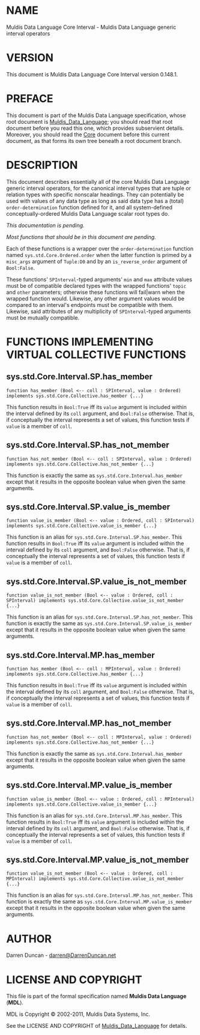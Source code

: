 # NAME

Muldis Data Language Core Interval - Muldis Data Language generic interval operators

# VERSION

This document is Muldis Data Language Core Interval version 0.148.1.

# PREFACE

This document is part of the Muldis Data Language specification, whose root
document is [Muldis_Data_Language](Muldis_Data_Language.md); you should read that root document before
you read this one, which provides subservient details.  Moreover, you
should read the [Core](Muldis_Data_Language_Core.md) document before this current
document, as that forms its own tree beneath a root document branch.

# DESCRIPTION

This document describes essentially all of the core Muldis Data Language generic
interval operators, for the canonical interval types that are tuple or
relation types with specific nonscalar headings.  They can potentially be
used with values of any data type as long as said data type has a (total)
`order-determination` function defined for it, and all system-defined
conceptually-ordered Muldis Data Language scalar root types do.

*This documentation is pending.*

*Most functions that should be in this document are pending.*

Each of these functions is a wrapper over the `order-determination`
function named `sys.std.Core.Ordered.order` when the latter function is
primed by a `misc_args` argument of `Tuple:D0` and by
an `is_reverse_order` argument of `Bool:False`.

These functions' `SPInterval`-typed arguments' `min` and `max` attribute
values must be of compatible declared types with the wrapped functions'
`topic` and `other` parameters; otherwise these functions will fail|warn
when the wrapped function would.  Likewise, any other argument values would
be compared to an interval's endpoints must be compatible with them.
Likewise, said attributes of any multiplicity of `SPInterval`-typed
arguments must be mutually compatible.

# FUNCTIONS IMPLEMENTING VIRTUAL COLLECTIVE FUNCTIONS

## sys.std.Core.Interval.SP.has_member

`function has_member (Bool <-- coll : SPInterval, value : Ordered)
implements sys.std.Core.Collective.has_member {...}`

This function results in `Bool:True` iff its `value` argument is included
within the interval defined by its `coll` argument, and `Bool:False`
otherwise.  That is, if conceptually the interval represents a set of
values, this function tests if `value` is a member of `coll`.

## sys.std.Core.Interval.SP.has_not_member

`function has_not_member (Bool <-- coll : SPInterval, value : Ordered)
implements sys.std.Core.Collective.has_not_member {...}`

This function is exactly the same as `sys.std.Core.Interval.has_member`
except that it results in the opposite boolean value when given the same
arguments.

## sys.std.Core.Interval.SP.value_is_member

`function value_is_member (Bool <-- value : Ordered, coll : SPInterval)
implements sys.std.Core.Collective.value_is_member {...}`

This function is an alias for `sys.std.Core.Interval.SP.has_member`.  This
function results in `Bool:True` iff its `value` argument is included
within the interval defined by its `coll` argument, and `Bool:False`
otherwise.  That is, if conceptually the interval represents a set of
values, this function tests if `value` is a member of `coll`.

## sys.std.Core.Interval.SP.value_is_not_member

`function value_is_not_member (Bool <--
value : Ordered, coll : SPInterval)
implements sys.std.Core.Collective.value_is_not_member {...}`

This function is an alias for `sys.std.Core.Interval.SP.has_not_member`.
This function is exactly the same as
`sys.std.Core.Interval.SP.value_is_member` except that it
results in the opposite boolean value when given the same arguments.

## sys.std.Core.Interval.MP.has_member

`function has_member (Bool <-- coll : MPInterval, value : Ordered)
implements sys.std.Core.Collective.has_member {...}`

This function results in `Bool:True` iff its `value` argument is included
within the interval defined by its `coll` argument, and `Bool:False`
otherwise.  That is, if conceptually the interval represents a set of
values, this function tests if `value` is a member of `coll`.

## sys.std.Core.Interval.MP.has_not_member

`function has_not_member (Bool <-- coll : MPInterval, value : Ordered)
implements sys.std.Core.Collective.has_not_member {...}`

This function is exactly the same as `sys.std.Core.Interval.has_member`
except that it results in the opposite boolean value when given the same
arguments.

## sys.std.Core.Interval.MP.value_is_member

`function value_is_member (Bool <-- value : Ordered, coll : MPInterval)
implements sys.std.Core.Collective.value_is_member {...}`

This function is an alias for `sys.std.Core.Interval.MP.has_member`.  This
function results in `Bool:True` iff its `value` argument is included
within the interval defined by its `coll` argument, and `Bool:False`
otherwise.  That is, if conceptually the interval represents a set of
values, this function tests if `value` is a member of `coll`.

## sys.std.Core.Interval.MP.value_is_not_member

`function value_is_not_member (Bool <--
value : Ordered, coll : MPInterval)
implements sys.std.Core.Collective.value_is_not_member {...}`

This function is an alias for `sys.std.Core.Interval.MP.has_not_member`.
This function is exactly the same as
`sys.std.Core.Interval.MP.value_is_member` except that it
results in the opposite boolean value when given the same arguments.

# AUTHOR

Darren Duncan - darren@DarrenDuncan.net

# LICENSE AND COPYRIGHT

This file is part of the formal specification named
**Muldis Data Language** (**MDL**).

MDL is Copyright © 2002-2011, Muldis Data Systems, Inc.

See the LICENSE AND COPYRIGHT of [Muldis_Data_Language](Muldis_Data_Language.md) for details.
